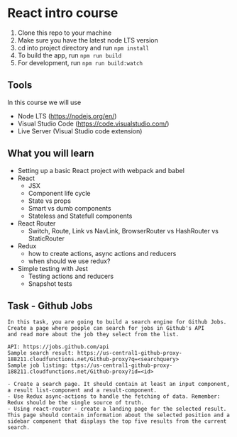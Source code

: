 # React intro course

1. Clone this repo to your machine
2. Make sure you have the latest node LTS version
3. cd into project directory and run ```npm install```
4. To build the app, run ```npm run build```
5. For development, run ```npm run build:watch```

## Tools
In this course we will use 
 - Node LTS (https://nodejs.org/en/)
 - Visual Studio Code (https://code.visualstudio.com/)
 - Live Server (Visual Studio code extension)

## What you will learn
 - Setting up a basic React project with webpack and babel
 - React
	- JSX
	- Component life cycle
	- State vs props
	- Smart vs dumb components
	- Stateless and Statefull components
 - React Router
	- Switch, Route, Link vs NavLink, BrowserRouter vs HashRouter vs StaticRouter
 - Redux 
 	- how to create actions, async actions and reducers
	- when should we use redux?
 - Simple testing with Jest
	- Testing actions and reducers
	- Snapshot tests

 ## Task - Github Jobs
	In this task, you are going to build a search engine for Github Jobs. Create a page where people can search for jobs in Github's API
	and read more about the job they select from the list.

	API: https://jobs.github.com/api
	Sample search result: https://us-central1-github-proxy-188211.cloudfunctions.net/Github-proxy?q=<searchquery>
	Sample job listing: ttps://us-central1-github-proxy-188211.cloudfunctions.net/Github-proxy?id=<id>

	- Create a search page. It should contain at least an input component, a result list-component and a result-component.
	- Use Redux async-actions to handle the fetching of data. Remember: Redux should be the single source of truth.
	- Using react-router - create a landing page for the selected result. This page should contain information about the selected position and a sidebar component that displays the top five results from the current search.